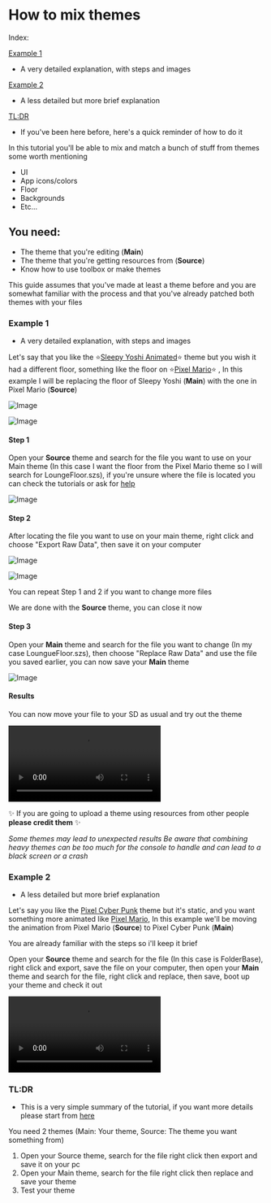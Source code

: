 # How to mix themes

Index:

[Example 1](#example-1)

- A very detailed explanation, with steps and images

[Example 2](#example-2)

- A less detailed but more brief explanation

[TL:DR](#tldr)

- If you've been here before, here's a quick reminder of how to do it

In this tutorial you'll be able to mix and match a bunch of stuff from themes some worth mentioning

- UI
- App icons/colors
- Floor
- Backgrounds
- Etc...

## You need:

- The theme that you're editing (**Main**)
- The theme that you're getting resources from (**Source**)
- Know how to use toolbox or make themes

This guide assumes that you've made at least a theme before and you are somewhat familiar with the process and that you've already patched both themes with your files

### Example 1 

- A very detailed explanation, with steps and images

Let's say that you like the ⭐[Sleepy Yoshi Animated](https://discord.com/channels/1195784055296381020/1264809013279719476)⭐ theme but you wish it had a different floor, something like the floor on ⭐[Pixel Mario](https://discord.com/channels/1195784055296381020/1272742559302680606)⭐ , In this example I will be replacing the floor of Sleepy Yoshi (**Main**) with the one in Pixel Mario (**Source**)

![Image](imgs/m2.webp)

![Image](imgs/m3.webp)

#### Step 1
Open your **Source** theme and search for the file you want to use on your Main theme (In this case I want the floor from the Pixel Mario theme so I will search for LoungeFloor.szs), if you're unsure where the file is located you can check the tutorials or ask for [help](https://discord.com/channels/1195784055296381020/1205976336209027074)

![Image](imgs/m1.webp)

#### Step 2

After locating the file you want to use on your main theme, right click and choose "Export Raw Data", then save it on your computer

![Image](imgs/m4.webp)

![Image](imgs/m5.webp)

You can repeat Step 1 and 2 if you want to change more files

We are done with the **Source** theme, you can close it now

#### Step 3
Open your **Main** theme and search for the file you want to change (In my case LoungueFloor.szs), then choose "Replace Raw Data" and use the file you saved earlier, you can now save your **Main** theme

![Image](imgs/m6.webp)

#### Results
You can now move your file to your SD as usual and try out the theme

<video controls>
<source src="../imgs/vm1.webm" type="video/mp4">
</video>

✨ If you are going to upload a theme using resources from other people **please credit them** ✨  

*Some themes may lead to unexpected results*
*Be aware that combining heavy themes can be too much for the console to handle and can lead to a black screen or a crash*

### Example 2

- A less detailed but more brief explanation

Let's say you like the [Pixel Cyber Punk](https://discord.com/channels/1195784055296381020/1272306793585971381) theme but it's static, and you want something more animated like [Pixel Mario](https://discord.com/channels/1195784055296381020/1272742559302680606), In this example we'll be moving the animation from Pixel Mario (**Source**) to Pixel Cyber Punk (**Main**)

You are already familiar with the steps so i'll keep it brief

Open your **Source** theme and search for the file (In this case is FolderBase), right click and export, save the file on your computer, then open your **Main** theme and search for the file, right click and replace, then save, boot up your theme and check it out

<video controls>
<source src="../imgs/vm2.mp4" type="video/mp4">
</video>

### TL:DR

- This is a very simple summary of the tutorial, if you want more details please start from [here](#example-1)

You need 2 themes (Main: Your theme, Source: The theme you want something from)

1. Open your Source theme, search for the file right click then export and save it on your pc
2. Open your Main theme, search for the file right click then replace and save your theme
3. Test your theme
